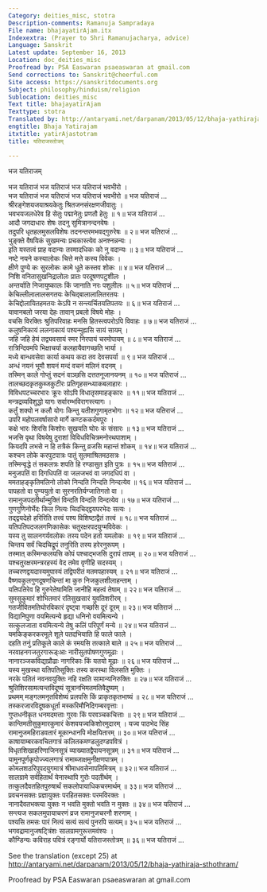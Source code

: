 ```yaml
---
Category: deities_misc, stotra
Description-comments: Ramanuja Sampradaya
File name: bhajayatirAjam.itx
Indexextra: (Prayer to Shri Ramanujacharya, advice)
Language: Sanskrit
Latest update: September 16, 2013
Location: doc_deities_misc
Proofread by: PSA Easwaran psaeaswaran at gmail.com
Send corrections to: Sanskrit@cheerful.com
Site access: https://sanskritdocuments.org
Subject: philosophy/hinduism/religion
Sublocation: deities_misc
Text title: bhajayatirAjam
Texttype: stotra
Translated by: http://antaryami.net/darpanam/2013/05/12/bhaja-yathiraja-sthothram/
engtitle: Bhaja Yatirajam
itxtitle: yatirAjastotram
title: यतिराजस्तोत्रम्

---
```

  
 भज यतिराजम्   
  
भज यतिराजं भज यतिराजं भज यतिराजं भवभीरो ।  
भज यतिराजं भज यतिराजं भज यतिराजं भवभीरो ॥ भज यतिराजं ...  
श्रीरङ्गेशयजयाश्रयकेतुः श्रितजनसंरक्षणजीवातुः ।  
भवभयजलधेरेव हि सेतुः पद्मानेतुः प्रणतौ हेतुः ॥ १॥ भज यतिराजं ...  
आदौ जगदाधारः शेषः तदनु सुमित्रानन्दनवेषः ।  
तदुपरि धृतहलमुसलविशेषः तदनन्तरमभवद्गुरुरेषः ॥ २॥ भज यतिराजं ...  
भुङ्क्ते वैषयिकं सुखमन्यः प्रचकास्त्येव अनश्नन्नन्यः ।  
इति यस्तत्वं प्राह वदान्यः तस्मादधिकः को नु वदान्यः ॥ ३॥ भज यतिराजं ...  
नष्टे नयने कस्यालोकः चित्ते मत्ते कस्य विवेकः ।  
क्षीणे पुण्ये कः सुरलोकः कामे धूते कस्तव शोकः ॥ ४॥ भज यतिराजं ...  
निशि वनितासुखनिद्रालोलः प्रातः परदूषणपटुशीलः ।  
अन्तर्याति निजायुष्कालः किं जानाति नरः पशुलीलः ॥ ५॥ भज यतिराजं ...  
केचिल्लीलालालसगतयः केचिद्बालालालितरतयः ।  
केचिद्दोलायितहमतयः केऽपि न सन्त्यर्चितयतिपतयः ॥ ६॥ भज यतिराजं ...  
यावानबलो जरया देहः तावान् प्रबलो विषये मोहः ।  
वचसि विरक्तिः श्रुतिपरिवाहः मनसि हितस्त्वपरोऽपि विवाहः ॥ ७॥ भज यतिराजं ...  
कलुषनिकायं ललनाकायं पश्यन्मुह्यसि सायं सायम् ।  
जहि जहि हेयं तद्व्यवसायं स्मर निरपायं चरमोपायम् ॥ ८॥ भज यतिराजं ...  
रात्रिन्दिवमपि भिक्षाचर्या कलहायैवागच्छति भार्या ।  
मध्ये बान्धवसेवा कार्या कथय कदा तव देवसपर्या ॥ ९॥ भज यतिराजं ...  
अन्धं नयनं भूमौ शयनं मन्दं वचनं मलिनं वदनम् ।  
तस्मिन् काले गोप्तुं सदनं वाञ्छसि दत्ततनूजानयनम् ॥ १०॥ भज यतिराजं ...  
तालच्छदकृतकुब्जकुटीरः प्रतिगृहसन्ध्याकबलाहारः ।  
विविधपटच्चरभारः क्रूरः सोऽपि विधातृसमाहङ्कारः ॥ ११॥ भज यतिराजं ...  
मन्त्रद्रव्यविशुद्धो यागः सर्वारम्भविरागस्त्यागः ।  
कर्तुं शक्यो न कलौ योगः किन्तु यतीशगुणामृतभोगः ॥ १२॥ भज यतिराजं ...  
उपरि महोपलवर्षासारो मार्गे कण्टककर्दमपूरः ।  
कक्षे भारः शिरसि किशोरः सुखयति घोरः कं संसारः ॥ १३॥ भज यतिराजं ...  
भजसि वृथा विषयेषु दुराशां विविधविचित्रमनोरथपाशाम् ।  
कियदपि लभसे न हि तत्रैकं किन्तु व्रजसि महान्तं शोकम् ॥ १४॥ भज यतिराजं ...  
कश्चन लोके करपुटपात्रः पातुं सुतमाश्रितमठसत्रः ।  
तस्मिन्वृद्धे तं सकलत्रः शपति हि रण्डासुत इति पुत्रः ॥ १५॥ भज यतिराजं ...  
मनुजपतिं वा दिगधिपतिं वा जलजभवं वा जगदधिपं वा ।  
ममताहङ्कृतिमलिनो लोको निन्दति निन्दति निन्दत्येव ॥ १६॥ भज यतिराजं ...  
पापहतो वा पुण्ययुतो वा सुरनरतिर्यग्जातिगतो वा ।  
रामानुजपदतीर्थान्मुक्तिं विन्दति विन्दति विन्दत्येव ॥ १७॥ भज यतिराजं ...  
गुणगुणिनोर्भेदः किल नित्यः चिदचिद्द्वयपरभेदः सत्यः ।  
तद्द्वयदेहो हरिरिति तत्त्वं पश्य विशिष्टाद्वैतं तत्त्वं ॥ १८॥ भज यतिराजं ...  
यतिपतिपदजलगणिकासेकः चतुरक्षरपदयुग्मविवेकः ।  
यस्य तु सालनगर्यवलोकः तस्य पदेन हतो यमलोकः ॥ १९॥ भज यतिराजं ...  
चिन्तय सर्वं चिदचिद्रूपं तनुरिति तस्य हरेरनुरूपम् ।  
तस्मात् कस्मिन्कलयसि कोपं पश्चाद्भजसि दुरापं तापम् ॥ २०॥ भज यतिराजं ...  
यश्चतुरक्षरमन्त्ररहस्यं वेद तमेव वृणीहि सदस्यम् ।  
तच्चरणद्वयदास्यमुपास्यं तद्विपरीतं मतमपहास्यम् ॥ २१॥ भज यतिराजं ...  
वैष्णवकुलगुणदूषणचिन्तां मा कुरु निजकुलशीलाहन्ताम् ।  
यतिपतिरेव हि गुरुरेतेषामिति जानीहि महत्वं तेषाम् ॥ २२॥ भज यतिराजं ...  
सुमसुकुमारं शोभितमारं रतिसुखसारं युवतिशरीरम् ।  
गतजीवितमतिघोरविकारं दृष्ट्वा गच्छसि दूरं दूरम् ॥ २३॥ भज यतिराजं ...  
विद्यानिपुणा वयमित्यन्ये हृद्या धनिनो वयमित्यन्ये ।  
सत्कुलजाता वयमित्यन्ये तेषु कलिं परिपूर्णं मन्ये ॥ २४॥ भज यतिराजं ...  
यमकिङ्करकरमूले शूले पतदभियाति हि फाले फाले ।  
दहति तनुं प्रतिकूले काले कं रमयसि तत्काले बाले ॥ २५॥ भज यतिराजं ...  
नरवाहनगजतुरगारूड्ःआः नारीसुतपोषणगुणमूढाः ।  
नानारञ्जकविद्याप्रौढाः नागरिकाः किं यतयो मूढाः ॥ २६॥ भज यतिराजं ...  
यस्य मुखस्था यतिपतिसूक्तिः तस्य करस्था विलसति मुक्तिः ।  
नरके पतितं नवनवयुक्तिः नहि रक्षति सामान्यनिरुक्तिः ॥ २७॥ भज यतिराजं ...  
श्रुतिशिरसामत्यन्तविदूष्यं सूत्रानभिमतमतिवैदुष्यम् ।  
प्रथमम् मङ्गलमनृतविशेष्यं प्रलपसि किं प्राकृतकृतभाष्यं ॥ २८॥ भज यतिराजं ...  
तस्करजारविदूषकधूर्ता मस्करिमौनिदिगम्बरवृत्ताः ।  
गुप्तधनीकृत धनमदमत्ताः गुरवः किं परवञ्चकचित्ताः ॥ २९॥ भज यतिराजं ...  
कान्तिमतीसुकुमारकुमारं केशवयज्वकिशोरमुदारम् । यज्व पाठभेद सिंह  
रामानुजमहिराडवतारं मूकान्धानपि मोक्षयितारम् ॥ ३०॥ भज यतिराजं ...  
काषायाम्बरकवचितगात्रं कलितकमण्डलुदण्डपवित्रं ।  
विधृतशिखाहरिणाजिनसूत्रं व्याख्यातद्वैपायनसूत्रम् ॥ ३१॥ भज यतिराजं ...  
यामुनपूर्णकृपोज्ज्वलगात्रं रामाब्जाक्षमुनीक्षणपात्रम् ।  
कोमलशठरिपुपदयुगमात्रं श्रीमाधवसेनापतिमित्रम् ॥ ३२॥ भज यतिराजं ...  
सालग्रामे सर्वहितार्थं येनास्थापि गुरोः पदतीर्थम् ।  
तत्कुलदैवतहितपुरुषार्थं सकलोपायाधिकचरमार्थम् ॥ ३३॥ भज यतिराजं ...  
प्रवचनसक्तः प्रज्ञायुक्तः परहितसक्तः परमविरक्तः ।  
नानादैवतभक्त्या युक्तः न भवति मुक्तो भवति न मुक्तः ॥ ३४॥ भज यतिराजं ...  
सन्त्यज सकलमुपायाचरणं व्रज रामानुजचरनौ शरणाम् ।  
पश्यसि तमसः पारं नित्यं सत्यं सत्यं पुनरपि सत्यम्॥ ३५॥ भज यतिराजं ...  
भगवद्रामानुजषट्त्रिंशः सालग्रामगुरूत्तमवंश्यः ।  
कौण्डिन्यः कविराह पवित्रं रङ्गार्यो यतिराजस्तोत्रम् ॥ ३६॥ भज यतिराजं ...  
  
  
  
See the translation (except 25) at  
http://antaryami.net/darpanam/2013/05/12/bhaja-yathiraja-sthothram/  
  
Proofread by PSA Easwaran psaeaswaran at gmail.com  
  
  
